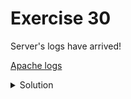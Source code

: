 # Exercise 30

Server's logs have arrived!

[Apache logs](https://github.com/LoloGRK/TeelTechCyberSecurity/raw/main/exercises_031/access.log)

<details>
<summary>Solution</summary>

Apache logs format

The format for apache logs is the following one:

```
SrcIp - [Date-Time] "<Method> - <path> <HTTP_Version>" <statusCode> <size> "<fullURL>" "userAgent"
```


1. From line 894

   ```
   81.32.34.131 - - [17/Aug/2023:14:38:51 +0200] "GET / HTTP/1.1" 200 2583 "https://truecrimetournyc.com" "WPScan v3.8.24 (https://wpscan.com/wordpress-security-scanner)"
   ```
   
   We can get that the attacker used WPScan
   
   [WPScan](https://github.com/wpscanteam/wpscan) Is a tool for auditing Wordpress installations.

2. From line 1112 we can check that they started a BruteForce attack on */wp-login.php*

   ```
   81.32.34.131 - - [17/Aug/2023:14:40:29 +0200] "POST /wp-login.php HTTP/1.1" 200 1884 "https://truecrimetournyc.com" "WPScan v3.8.24 (https://wpscan.com/wordpress-security-scanner)"
   ```
   
3. From line 2338 we can conclude that the attack was successfull

   ```
   81.32.34.131 - - [17/Aug/2023:14:41:29 +0200] "POST /wp-login.php HTTP/1.1" 302 985 "https://truecrimetournyc.com/wp-login.php?loggedout=true" "Mozilla/5.0 (X11; Linux x86_64) AppleWebKit/537.36 (KHTML, like Gecko) Chrome/115.0.0.0 Safari/537.36"
   81.32.34.131 - - [17/Aug/2023:14:41:29 +0200] "GET /wp-admin/ HTTP/1.1" 200 11008 "https://truecrimetournyc.com/wp-login.php?loggedout=true" "Mozilla/5.0 (X11; Linux x86_64) AppleWebKit/537.36 (KHTML, like Gecko) Chrome/115.0.0.0 Safari/537.36"
   ```
   
   Wordpress reports a successfull login with a 302 HTTP code followed with a 200.
   
4. From line 2387 we can get this log:

   ```
   81.32.34.131 - - [17/Aug/2023:14:53:12 +0200] "POST /wp-admin/admin-ajax.php HTTP/1.1" 200 454 "https://truecrimetournyc.com/wp-admin/theme-editor.php?file=header.php&theme=twentyfifteen&scrollto=723&updated=true" "Mozilla/5.0 (X11; Linux x86_64) AppleWebKit/537.36 (KHTML, like Gecko) Chrome/115.0.0.0 Safari/537.36"
   ```
   
   This, in a non hacked server should not be suspicious, but editing the current theme header is used to include a reverse-shell and get access to the file system.
   
5. This is one of the most important lines, 2390

   ```
   81.32.34.131 - - [17/Aug/2023:14:58:06 +0200] "GET /c99.php HTTP/1.1" 200 5313 "-" "Mozilla/5.0 (X11; Linux x86_64) AppleWebKit/537.36 (KHTML, like Gecko) Chrome/115.0.0.0 Safari/537.36"
   ```

   We can check that there's a /c99.php request. [C99](https://github.com/4Hackerz/C99-Shell/tree/master) is one of the most famous php-webshell
   
   <img src="https://github.com/LoloGRK/TeelTechCyberSecurity/blob/2e7446180c58e31f05159bb7ec39345449cb994a/exercises_031/images/c99shell.png" width="100%">
   
   This is a proof that the server has been hacked with a 100% of success rate.
   
   From line 2386 we can also get a /c99.php access, but it's 404 so not found.
   
6. We can also find the path of the url from the SMS in logs in line 2463

   ```
   81.32.34.131 - - [17/Aug/2023:15:01:50 +0200] "GET /c99.php?act=cmd&d=%2Fvar%2Fwww%2Fhtml%2Fwp-admin%2F&cmd=mkdir+-p+zung%2Flastonline&cmd_txt=1&submit=Execute HTTP/1.1" 200 3537 "https://truecrimetournyc.com/c99.php?act=ls&d=%2Fvar%2Fwww%2Fhtml%2Fwp-admin&sort=0a" "Mozilla/5.0 (X11; Linux x86_64) AppleWebKit/537.36 (KHTML, like Gecko) Chrome/115.0.0.0 Safari/537.36"
   ```

   The attacker created the path for the phishing page from the c99.php web-shell issuing the command
   
   ```
   mkdir -p zung/lastonline
   ```
   
7. From the logs we can check that the first c99.php access was

   ```
   81.32.34.131 - - [17/Aug/2023:15:07:41 +0200] "GET /wp-admin/zung/lastonline/tenit.html HTTP/1.1" 200 3379 "-" "Mozilla/5.0 (X11; Linux x86_64) AppleWebKit/537.36 (KHTML, like Gecko) Chrome/115.0.0.0 Safari/537.36"
   ```
   
We can conclude that all theese actions where performed from the same IP 81.32.34.131

If we check this IP information:

<img src="https://github.com/LoloGRK/TeelTechCyberSecurity/blob/7e5e971aa20bacbefea25575a0fa7463714e50ea/exercises_031/images/ip_location.png" width="100%">

Actions to perform?

</details>
